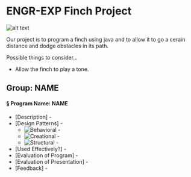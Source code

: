 ENGR-EXP Finch Project
========
![alt text](http://i.imgur.com/0EOD8XK.jpg "The Best Finch Project Yet!")

Our project is to program a finch using java and to allow it to go a cerain distance and dodge obstacles in its path. 

Possible things to consider...
* Allow the finch to play a tone.

## Group: NAME

#### § Program Name: NAME

- [Description] - 
- [Design Patterns] - 
  - ![Behavioral](https://img.shields.io/badge/Design%20Pattern-Behavioral-red.svg) - 
  - ![Creational](https://img.shields.io/badge/design%20pattern-Creational-red.svg) - 
  - ![Structural](https://img.shields.io/badge/design%20pattern-Structural-red.svg) - 
- [Used Effectively?] - 
- [Evaluation of Program] - 
- [Evaluation of Presentation] - 
- [Feedback] - 
